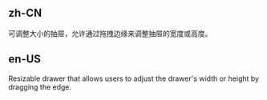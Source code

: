 ## zh-CN

可调整大小的抽屉，允许通过拖拽边缘来调整抽屉的宽度或高度。
## en-US

Resizable drawer that allows users to adjust the drawer's width or height by dragging the edge.
